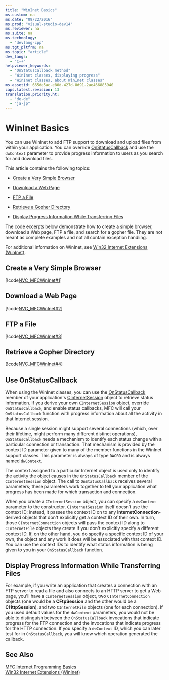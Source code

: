 ```yaml
---
title: "WinInet Basics"
ms.custom: na
ms.date: "09/22/2016"
ms.prod: "visual-studio-dev14"
ms.reviewer: na
ms.suite: na
ms.technology: 
  - "devlang-cpp"
ms.tgt_pltfrm: na
ms.topic: "article"
dev_langs: 
  - "C++"
helpviewer_keywords: 
  - "OnStatusCallback method"
  - "WinInet classes, displaying progress"
  - "WinInet classes, about WinInet classes"
ms.assetid: 665de5ac-e80d-427d-8d91-2ae466885940
caps.latest.revision: 13
translation.priority.ht: 
  - "de-de"
  - "ja-jp"
---
```

# WinInet Basics
You can use WinInet to add FTP support to download and upload files from within your application. You can override [OnStatusCallback](../Topic/CInternetSession::OnStatusCallback.md) and use the `dwContext` parameter to provide progress information to users as you search for and download files.  
  
 This article contains the following topics:  
  
-   [Create a Very Simple Browser](#_core_create_a_very_simple_browser)  
  
-   [Download a Web Page](#_core_download_a_web_page)  
  
-   [FTP a File](#_core_ftp_a_file)  
  
-   [Retrieve a Gopher Directory](#_core_retrieve_a_gopher_directory)  
  
-   [Display Progress Information While Transferring Files](#_core_display_progress_information_while_transferring_files)  
  
 The code excerpts below demonstrate how to create a simple browser, download a Web page, FTP a file, and search for a gopher file. They are not meant as complete examples and not all contain exception handling.  
  
 For additional information on WinInet, see [Win32 Internet Extensions (WinInet)](../VS_csharp/win32-internet-extensions--wininet-.md).  
  
##  <a name="_core_create_a_very_simple_browser"></a> Create a Very Simple Browser  
 [!code[NVC_MFCWinInet#1](../VS_csharp/codesnippet/CPP/wininet-basics_1.cpp)]  
  
##  <a name="_core_download_a_web_page"></a> Download a Web Page  
 [!code[NVC_MFCWinInet#2](../VS_csharp/codesnippet/CPP/wininet-basics_2.cpp)]  
  
##  <a name="_core_ftp_a_file"></a> FTP a File  
 [!code[NVC_MFCWinInet#3](../VS_csharp/codesnippet/CPP/wininet-basics_3.cpp)]  
  
##  <a name="_core_retrieve_a_gopher_directory"></a> Retrieve a Gopher Directory  
 [!code[NVC_MFCWinInet#4](../VS_csharp/codesnippet/CPP/wininet-basics_4.cpp)]  
  
## Use OnStatusCallback  
 When using the WinInet classes, you can use the [OnStatusCallback](../Topic/CInternetSession::OnStatusCallback.md) member of your application's [CInternetSession](../VS_csharp/cinternetsession-class.md) object to retrieve status information. If you derive your own `CInternetSession` object, override `OnStatusCallback`, and enable status callbacks, MFC will call your `OnStatusCallback` function with progress information about all the activity in that Internet session.  
  
 Because a single session might support several connections (which, over their lifetime, might perform many different distinct operations), `OnStatusCallback` needs a mechanism to identify each status change with a particular connection or transaction. That mechanism is provided by the context ID parameter given to many of the member functions in the WinInet support classes. This parameter is always of type `DWORD` and is always named `dwContext`.  
  
 The context assigned to a particular Internet object is used only to identify the activity the object causes in the `OnStatusCallback` member of the `CInternetSession` object. The call to `OnStatusCallback` receives several parameters; these parameters work together to tell your application what progress has been made for which transaction and connection.  
  
 When you create a `CInternetSession` object, you can specify a `dwContext` parameter to the constructor. `CInternetSession` itself doesn't use the context ID; instead, it passes the context ID on to any **InternetConnection**-derived objects that don't explicitly get a context ID of their own. In turn, those `CInternetConnection` objects will pass the context ID along to `CInternetFile` objects they create if you don't explicitly specify a different context ID. If, on the other hand, you do specify a specific context ID of your own, the object and any work it does will be associated with that context ID. You can use the context IDs to identify what status information is being given to you in your `OnStatusCallback` function.  
  
##  <a name="_core_display_progress_information_while_transferring_files"></a> Display Progress Information While Transferring Files  
 For example, if you write an application that creates a connection with an FTP server to read a file and also connects to an HTTP server to get a Web page, you'll have a `CInternetSession` object, two `CInternetConnection` objects (one would be a **CFtpSession** and the other would be a **CHttpSession**), and two `CInternetFile` objects (one for each connection). If you used default values for the `dwContext` parameters, you would not be able to distinguish between the `OnStatusCallback` invocations that indicate progress for the FTP connection and the invocations that indicate progress for the HTTP connection. If you specify a `dwContext` ID, which you can later test for in `OnStatusCallback`, you will know which operation generated the callback.  
  
## See Also  
 [MFC Internet Programming Basics](../VS_csharp/mfc-internet-programming-basics.md)   
 [Win32 Internet Extensions (WinInet)](../VS_csharp/win32-internet-extensions--wininet-.md)